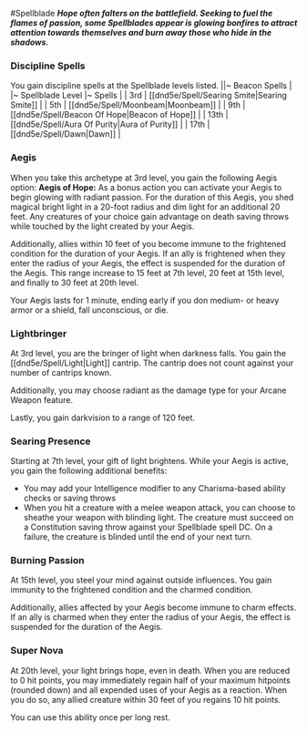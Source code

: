 #Spellblade
***Hope often falters on the battlefield. Seeking to fuel the flames of passion, some Spellblades appear is glowing bonfires to attract attention towards themselves and burn away those who hide in the shadows.***

### Discipline Spells
You gain discipline spells at the Spellblade levels listed.
||~ Beacon Spells |
|~ Spellblade Level |~ Spells |
| 3rd | [[dnd5e/Spell/Searing Smite\|Searing Smite]] |
| 5th | [[dnd5e/Spell/Moonbeam\|Moonbeam]] |
| 9th | [[dnd5e/Spell/Beacon Of Hope\|Beacon of Hope]] |
| 13th | [[dnd5e/Spell/Aura Of Purity\|Aura of Purity]] |
| 17th | [[dnd5e/Spell/Dawn\|Dawn]] |

### Aegis
When you take this archetype at 3rd level, you gain the following Aegis option:
**Aegis of Hope:** As a bonus action you can activate your Aegis to begin glowing with radiant passion. For the duration of this Aegis, you shed magical bright light in a 20-foot radius and dim light for an additional 20 feet. Any creatures of your choice gain advantage on death saving throws while touched by the light created by your Aegis.

Additionally, allies within 10 feet of you become immune to the frightened condition for the duration of your Aegis. If an ally is frightened when they enter the radius of your Aegis, the effect is suspended for the duration of the Aegis. This range increase to 15 feet at 7th level, 20 feet at 15th level, and finally to 30 feet at 20th level.

Your Aegis lasts for 1 minute, ending early if you don medium- or heavy armor or a shield, fall unconscious, or die.

### Lightbringer
At 3rd level, you are the bringer of light when darkness falls. You gain the [[dnd5e/Spell/Light\|Light]] cantrip. The cantrip does not count against your number of cantrips known.

Additionally, you may choose radiant as the damage type for your Arcane Weapon feature.

Lastly, you gain darkvision to a range of 120 feet.

### Searing Presence
Starting at 7th level, your gift of light brightens. While your Aegis is active, you gain the following additional benefits:
* You may add your Intelligence modifier to any Charisma-based ability checks or saving throws
* When you hit a creature with a melee weapon attack, you can choose to sheathe your weapon with blinding light. The creature must succeed on a Constitution saving throw against your Spellblade spell DC. On a failure, the creature is blinded until the end of your next turn.

### Burning Passion
At 15th level, you steel your mind against outside influences. You gain immunity to the frightened condition and the charmed condition.

Additionally, allies affected by your Aegis become immune to charm effects. If an ally is charmed when they enter the radius of your Aegis, the effect is suspended for the duration of the Aegis.

### Super Nova
At 20th level, your light brings hope, even in death. When you are reduced to 0 hit points, you may immediately regain half of your maximum hitpoints (rounded down) and all expended uses of your Aegis as a reaction. When you do so, any allied creature within 30 feet of you regains 10 hit points.

You can use this ability once per long rest.